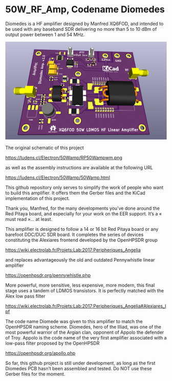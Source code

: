 # 50W_RF_Amp, Codename Diomedes

Diomedes is a HF amplifier designed by Manfred XQ6FOD, and intended to be used with any baseband SDR delivering no more than 5 to 10 dBm of  output power between 1 and 54 MHz. 

![Diomedes, a 50W linear amplifier by XQ6FOD](https://github.com/F6ITU/50W_RF_Amp/blob/main/Diomedes.png)

The original schematic of this project 


https://ludens.cl/Electron/50Wamp/RP50Wampwm.png

as well as the assembly instructions are available at the following URL

https://ludens.cl/Electron/50Wamp/50Wamp.html

This github repository only serves to simplify the work of people who want to build this amplifier. It offers  them the Gerber files and the KiCad implementation of this project.

Thank you, Manfred, for the many developments you’ve done around the Red Pitaya board, and especially for your work on the EER support. It’s a « must read »… at least.


This amplifier is designed to follow a 14 or 16 bit Red Pitaya board or any barefoot DDC/DUC SDR board. It completes the series of devices constituting the Alexiares frontend developed by the OpenHPSDR group

https://wiki.electrolab.fr/Projets:Lab:2017:Peripheriques_Angelia

and replaces advantageously the old and outdated  Pennywhistle linear amplifier 

https://openhpsdr.org/pennywhistle.php



More powerful, more sensitive, less expensive, more modern, this final stage uses a tandem of LDMOS transistors. It is perfectly matched with the Alex low pass filter 

https://wiki.electrolab.fr/Projets:Lab:2017:Peripheriques_Angelia#Alexiares_lpf

The code name Diomede was given to this amplifier to match the OpenHPSDR naming scheme. 
Diomedes, hero of the Illiad, was one of the most powerful warrior of the Argian clan, opponent of Appolo the defender of Troy. Appolo is the code name of the very first amplifier associated with a low-pass filter proposed by the OpenHPSDR 

https://openhpsdr.org/apollo.php


So far, this github project is still under development, as long as the first Diomedes PCB  hasn’t been assembled and tested. Do NOT use these Gerber files for the moment. 
